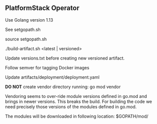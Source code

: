 PlatformStack Operator
-----------------------

Use Golang version 1.13

See setgopath.sh

source setgopath.sh

./build-artifact.sh <latest | versioned>

Update versions.txt before creating new versioned artifact.

Follow semver for tagging Docker images

Update artifacts/deployment/deployment.yaml 

**DO NOT** create vendor directory running: go mod vendor

Vendoring seems to over-ride module versions defined in go.mod and
brings in newer versions. This breaks the build.
For building the code we need precisely those versions of the modules
defined in go.mod.

The modules will be downloaded in following location:
$GOPATH/mod/


